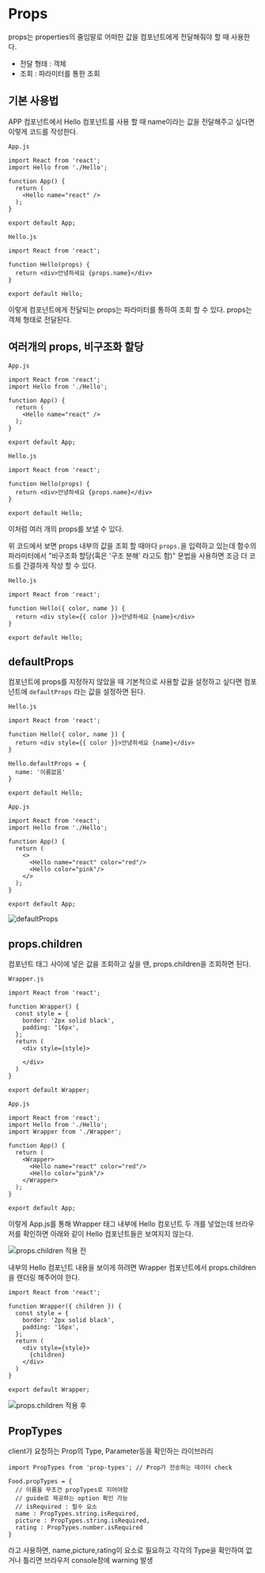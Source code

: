 # Props

props는 properties의 줄임말로 어떠한 값을 컴포넌트에게 전달해줘야 할 때 사용한다.

 - 전달 형태 : 객체
-  조회 : 파라미터를 통한 조회

## 기본 사용법

APP 컴포넌트에서 Hello 컴포넌트를 사용 할 때 name이라는 값을 전달해주고 싶다면 이렇게 코드를 작성한다.

```
App.js

import React from 'react';
import Hello from './Hello';

function App() {
  return (
    <Hello name="react" />
  );
}

export default App;
```

```
Hello.js

import React from 'react';

function Hello(props) {
  return <div>안녕하세요 {props.name}</div>
}

export default Hello;
```

이렇게 컴포넌트에게 전달되는 props는 파라미터를 통하여 조회 할 수 있다. props는 객체 형태로 전달된다.

## 여러개의 props, 비구조화 할당

```
App.js

import React from 'react';
import Hello from './Hello';

function App() {
  return (
    <Hello name="react" />
  );
}

export default App;
```

```
Hello.js

import React from 'react';

function Hello(props) {
  return <div>안녕하세요 {props.name}</div>
}

export default Hello;
```

이처럼 여러 개의 props를 보낼 수 있다.

위 코드에서 보면 props 내부의 값을 조회 할 때마다 `props.`을 입력하고 있는데 함수의 파라미터에서 "비구조화 할당(혹은 '구조 분해' 라고도 함)" 문법을 사용하면 조금 더 코드를 간결하게 작성 할 수 있다.

```
Hello.js

import React from 'react';

function Hello({ color, name }) {
  return <div style={{ color }}>안녕하세요 {name}</div>
}

export default Hello;
```

## defaultProps

컴포넌트에 props를 지정하지 않았을 때 기본적으로 사용할 값을 설정하고 싶다면 컴포넌트에 `defaultProps` 라는 값을 설정하면 된다.

```
Hello.js

import React from 'react';

function Hello({ color, name }) {
  return <div style={{ color }}>안녕하세요 {name}</div>
}

Hello.defaultProps = {
  name: '이름없음'
}

export default Hello;
```

```
App.js

import React from 'react';
import Hello from './Hello';

function App() {
  return (
    <>
      <Hello name="react" color="red"/>
      <Hello color="pink"/>
    </>
  );
}

export default App;
```

![defaultProps](/picture/defaultProps.PNG)

## props.children

컴포넌트 태그 사이에 넣은 값을 조회하고 싶을 땐, props.children을 조회하면 된다.

```
Wrapper.js

import React from 'react';

function Wrapper() {
  const style = {
    border: '2px solid black',
    padding: '16px',
  };
  return (
    <div style={style}>

    </div>
  )
}

export default Wrapper;
```

```
App.js

import React from 'react';
import Hello from './Hello';
import Wrapper from './Wrapper';

function App() {
  return (
    <Wrapper>
      <Hello name="react" color="red"/>
      <Hello color="pink"/>
    </Wrapper>
  );
}

export default App;
```

이렇게 App.js를 통해 Wrapper 태그 내부에 Hello 컴포넌트 두 개를 넣었는데 브라우저를 확인하면 아래와 같이 Hello 컴포넌트들은 보여지지 않는다.

![props.children 적용 전](/picture/Wrapper.PNG)

내부의 Hello 컴포넌트 내용을 보이게 하려면 Wrapper 컴포넌트에서 props.children을 렌더링 해주어야 한다.

```
import React from 'react';

function Wrapper({ children }) {
  const style = {
    border: '2px solid black',
    padding: '16px',
  };
  return (
    <div style={style}>
      {children}
    </div>
  )
}

export default Wrapper;
```

![props.children 적용 후](/picture/props.children.PNG)

## PropTypes  

client가 요청하는 Prop의 Type, Parameter등을 확인하는 라이브러리

```
import PropTypes from 'prop-types'; // Prop가 전송하는 데이터 check

Food.propTypes = {
  // 이름을 무조건 propTypes로 지어야함
  // guide로 제공하는 option 확인 가능
  // isRequired : 필수 요소
  name : PropTypes.string.isRequired,
  picture : PropTypes.string.isRequired,
  rating : PropTypes.number.isRequired 
}
```
라고 사용하면, name,picture,rating이 요소로 필요하고 각각의 Type을 확인하여 없거나 틀리면 브라우저 console창에 warning 발생